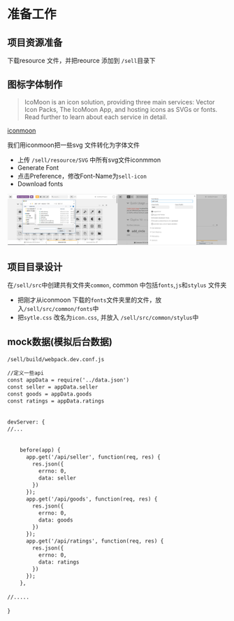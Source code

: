 # 准备工作

## 项目资源准备

下载resource 文件，并把reource 添加到 `/sell`目录下 



## 图标字体制作

> IcoMoon is an icon solution, providing three main services: Vector Icon Packs, The IcoMoon App, and hosting icons as SVGs or fonts. Read further to learn about each service in detail.

[iconmoon](https://icomoon.io/)

我们用iconmoon把一些svg 文件转化为字体文件

* 上传 `/sell/resource/SVG` 中所有svg文件iconmmon
* Generate Font
* 点击Preference，修改Font-Name为`sell-icon`
* Download fonts 

![img](./img/preparation_1.jpg)


## 项目目录设计

在`/sell/src`中创建共有文件夹`common`, common 中包括`fonts`,`js`和`stylus` 文件夹

* 把刚才从iconmoon 下载的`fonts`文件夹里的文件，放入`/sell/src/common/fonts`中
* 把`sytle.css` 改名为`icon.css`, 并放入 `/sell/src/common/stylus`中

## mock数据(模拟后台数据)

`/sell/build/webpack.dev.conf.js`


```
//定义一些api 
const appData = require('../data.json') 
const seller = appData.seller 
const goods = appData.goods 
const ratings = appData.ratings 


devServer: { 
//...

	
	before(app) { 
      app.get('/api/seller', function(req, res) { 
        res.json({ 
          errno: 0, 
          data: seller 
        }) 
      }); 
      app.get('/api/goods', function(req, res) { 
        res.json({ 
          errno: 0, 
          data: goods 
        }) 
      }); 
      app.get('/api/ratings', function(req, res) { 
        res.json({ 
          errno: 0, 
          data: ratings 
        }) 
      }); 
    },

//.....

} 


```

